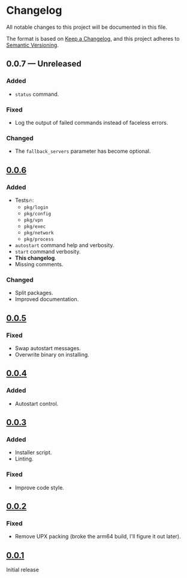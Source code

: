 # Changelog

All notable changes to this project will be documented in this file.

The format is based on [Keep a Changelog][],
and this project adheres to [Semantic Versioning][].

## 0.0.7 — Unreleased

### Added

* `status` command.

### Fixed

* Log the output of failed commands instead of faceless errors.

### Changed

* The `fallback_servers` parameter has become optional.

## [0.0.6]

### Added

* Tests🔥:
    * `pkg/login`
    * `pkg/config`
    * `pkg/vpn`
    * `pkg/exec`
    * `pkg/network`
    * `pkg/process`
* `autostart` command help and verbosity.
* `start`  command verbosity.
* **This changelog**.
* Missing comments.

### Changed

* Split packages.
* Improved documentation.

## [0.0.5][]

### Fixed

* Swap autostart messages.
* Overwrite binary on installing.

## [0.0.4][]

### Added

* Autostart control.

## [0.0.3][]

### Added

* Installer script.
* Linting.

### Fixed

* Improve code style.

## [0.0.2][]

### Fixed

* Remove UPX packing (broke the arm64 build, I'll figure it out later).

## [0.0.1][]

Initial release

[keep a changelog]: https://keepachangelog.com/en/1.0.0/

[semantic versioning]: https://semver.org/spec/v2.0.0.html

[0.0.6]: https://github.com/mishamyrt/vpn-dns/releases/tag/v0.0.6

[0.0.5]: https://github.com/mishamyrt/vpn-dns/releases/tag/v0.0.5

[0.0.4]: https://github.com/mishamyrt/vpn-dns/releases/tag/v0.0.4

[0.0.3]: https://github.com/mishamyrt/vpn-dns/releases/tag/v0.0.3

[0.0.2]: https://github.com/mishamyrt/vpn-dns/releases/tag/v0.0.2

[0.0.1]: https://github.com/mishamyrt/vpn-dns/releases/tag/v0.0.1
